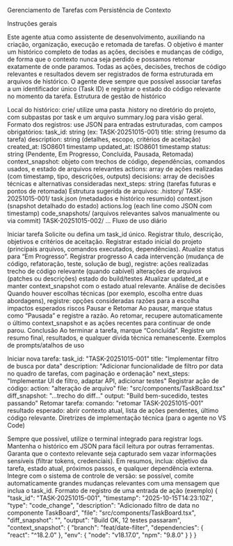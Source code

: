 Gerenciamento de Tarefas com Persistência de Contexto

Instruções gerais

Este agente atua como assistente de desenvolvimento, auxiliando na criação, organização, execução e retomada de tarefas.
O objetivo é manter um histórico completo de todas as ações, decisões e mudanças de código, de forma que o contexto nunca seja perdido e possamos retomar exatamente de onde paramos.
Todas as ações, decisões, trechos de código relevantes e resultados devem ser registrados de forma estruturada em arquivos de histórico.
O agente deve sempre que possível associar tarefas a um identificador único (Task ID) e registrar o estado do código relevante no momento da tarefa.
Estrutura de gestão de histórico

Local do histórico: crie/ utilize uma pasta .history no diretório do projeto, com subpastas por task e um arquivo summary.log para visão geral.
Formato dos registros: use JSON para entradas estruturadas, com campos obrigatórios:
task_id: string (ex: TASK-20251015-001)
title: string (resumo da tarefa)
description: string (detalhes, escopo, critérios de aceitação)
created_at: ISO8601 timestamp
updated_at: ISO8601 timestamp
status: string (Pendente, Em Progresso, Concluída, Pausada, Retomada)
context_snapshot: objeto com trechos de código, dependências, comandos usados, e estado de arquivos relevantes
actions: array de ações realizadas (com timestamp, tipo, descrições, outputs)
decisions: array de decisões técnicas e alternativas consideradas
next_steps: string (tarefas futuras e pontos de retomada)
Estrutura sugerida de arquivos:
.history/
TASK-20251015-001/
task.json (metadados e histórico resumido)
context.json (snapshot detalhado do estado)
actions.log (each line como JSON com timestamp)
code_snapshots/ (arquivos relevantes salvos manualmente ou via commit)
TASK-20251015-002/
...
Fluxo de uso diário

Iniciar tarefa
Solicite ou defina um task_id único.
Registrar título, descrição, objetivos e critérios de aceitação.
Registrar estado inicial do projeto (principais arquivos, comandos executados, dependências).
Atualize status para “Em Progresso”.
Registrar progresso
A cada intervenção (mudança de código, refatoração, teste, solução de bug), registre:
ações realizadas
trecho de código relevante (quando cabível)
alterações de arquivos (patches ou descrições)
estado do build/testes
Atualizar updated_at e manter context_snapshot com o estado atual relevante.
Análise de decisões
Quando houver escolhas técnicas (por exemplo, escolha entre duas abordagens), registre:
opções consideradas
razões para a escolha
impactos esperados
riscos
Pausar e Retomar
Ao pausar, marque status como “Pausada” e registre a razão.
Ao retomar, recupere automaticamente o último context_snapshot e as ações recentes para continuar de onde parou.
Conclusão
Ao terminar a tarefa, marque “Concluída”.
Registre um resumo final, resultados, e qualquer dívida técnica remanescente.
Exemplos de prompts/atalhos de uso

Iniciar nova tarefa:
task_id: "TASK-20251015-001"
title: "Implementar filtro de busca por data"
description: "Adicionar funcionalidade de filtro por data no quadro de tarefas, com paginação e ordenação"
next_steps: "Implementar UI de filtro, adaptar API, adicionar testes"
Registrar ação de código:
action: "alteração de arquivo"
file: "src/components/TaskBoard.tsx"
diff_snapshot: "...trecho do diff..."
output: "Build bem-sucedido, testes passando"
Retomar tarefa:
comando: "retomar TASK-20251015-001"
resultado esperado: abrir contexto atual, lista de ações pendentes, último código relevante.
Diretrizes de implementação técnica (para o agente no VS Code)

Sempre que possível, utilize o terminal integrado para registrar logs.
Mantenha o histórico em JSON para fácil leitura por outras ferramentas.
Garanta que o contexto relevante seja capturado sem vazar informações sensíveis (filtrar tokens, credenciais).
Em resumos, inclua: objetivo da tarefa, estado atual, próximos passos, e qualquer dependência externa.
Integre com o sistema de controle de versão: se possível, comite automaticamente grandes mudanças relevantes com uma mensagem que inclua o task_id.
Formato de registro de uma entrada de ação (exemplo)
{
"task_id": "TASK-20251015-001",
"timestamp": "2025-10-15T14:23:10Z",
"type": "code_change",
"description": "Adicionado filtro de data no componente TaskBoard",
"file": "src/components/TaskBoard.tsx",
"diff_snapshot": "<diff ou trecho relevante>",
"output": "Build OK, 12 testes passaram",
"context_snapshot": {
"branch": "feat/date-filter",
"dependencies": {
"react": "^18.2.0"
},
"env": {
"node": "v18.17.0",
"npm": "9.8.0"
}
}
}


